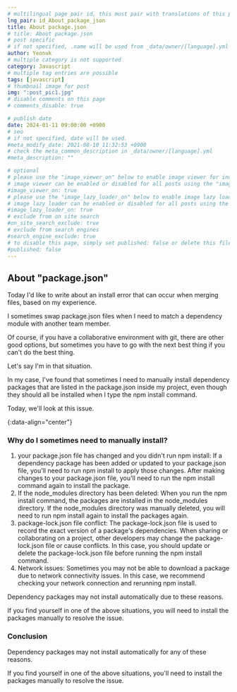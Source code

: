 ```yaml
---
# multilingual page pair id, this must pair with translations of this page. (This name must be unique)
lng_pair: id_About_package_json
title: About package.json
# title: About package.json
# post specific
# if not specified, .name will be used from _data/owner/[language].yml
author: Yeonuk
# multiple category is not supported
category: Javascript
# multiple tag entries are possible
tags: [javascript]
# thumbnail image for post
img: ":post_pic1.jpg"
# disable comments on this page
# comments_disable: true

# publish date
date: 2024-01-11 09:00:00 +0900
# seo
# if not specified, date will be used.
#meta_modify_date: 2021-08-10 11:32:53 +0900
# check the meta_common_description in _data/owner/[language].yml
#meta_description: ""

# optional
# please use the "image_viewer_on" below to enable image viewer for individual pages or posts (_posts/ or [language]/_posts folders).
# image viewer can be enabled or disabled for all posts using the "image_viewer_posts: true" setting in _data/conf/main.yml.
#image_viewer_on: true
# please use the "image_lazy_loader_on" below to enable image lazy loader for individual pages or posts (_posts/ or [language]/_posts folders).
# image lazy loader can be enabled or disabled for all posts using the "image_lazy_loader_posts: true" setting in _data/conf/main.yml.
#image_lazy_loader_on: true
# exclude from on site search
#on_site_search_exclude: true
# exclude from search engines
#search_engine_exclude: true
# to disable this page, simply set published: false or delete this file
#published: false
---
```


<!-- outline-start -->

## About "package.json"

Today I'd like to write about an install error that can occur when merging files, based on my experience.

I sometimes swap package.json files when I need to match a dependency module with another team member.

Of course, if you have a collaborative environment with git, there are other good options, but sometimes you have to go with the next best thing if you can't do the best thing.

Let's say I'm in that situation.

In my case, I've found that sometimes I need to manually install dependency packages that are listed in the package.json inside my project, even though they should all be installed when I type the npm install command.

Today, we'll look at this issue.

{:data-align="center"}

<!-- outline-end -->

### Why do I sometimes need to manually install?

1. your package.json file has changed and you didn't run npm install: If a dependency package has been added or updated to your package.json file, you'll need to run npm install to apply those changes. After making changes to your package.json file, you'll need to run the npm install command again to install the package.
2. If the node_modules directory has been deleted: When you run the npm install command, the packages are installed in the node_modules directory. If the node_modules directory was manually deleted, you will need to run npm install again to install the packages again.
3. package-lock.json file conflict: The package-lock.json file is used to record the exact version of a package's dependencies. When sharing or collaborating on a project, other developers may change the package-lock.json file or cause conflicts. In this case, you should update or delete the package-lock.json file before running the npm install command.
4. Network issues: Sometimes you may not be able to download a package due to network connectivity issues. In this case, we recommend checking your network connection and rerunning npm install.

Dependency packages may not install automatically due to these reasons.

If you find yourself in one of the above situations, you will need to install the packages manually to resolve the issue.

### Conclusion

Dependency packages may not install automatically for any of these reasons.

If you find yourself in one of the above situations, you'll need to install the packages manually to resolve the issue.

